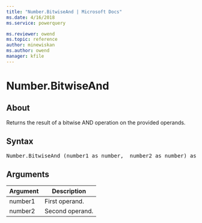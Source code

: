 ```yaml
---
title: "Number.BitwiseAnd | Microsoft Docs"
ms.date: 4/16/2018
ms.service: powerquery

ms.reviewer: owend
ms.topic: reference
author: minewiskan
ms.author: owend
manager: kfile
---
```

# Number.BitwiseAnd

  
## About  
Returns the result of a bitwise AND operation on the provided operands.  
  
## Syntax

<pre>
Number.BitwiseAnd (number1 as number,  number2 as number) as number  
</pre>
  
## Arguments  
  
|Argument|Description|  
|------------|---------------|  
|number1|First operand.|  
|number2|Second operand.|  
  
